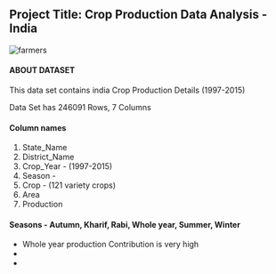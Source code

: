 

##  Project Title: Crop Production Data Analysis - India
![farmers](https://user-images.githubusercontent.com/79318960/135967140-6236654a-18ba-42c4-8b09-642205f7177c.jpg)


#### ABOUT DATASET
This data set contains india Crop Production Details (1997-2015)

Data Set has 246091 Rows, 7 Columns
#### Column names     
   1.    State_Name     
   2.    District_Name 
   3.    Crop_Year        - (1997-2015)
   4.    Season           - 
   5.    Crop             - (121 variety crops)
   6.    Area          
   7.    Production   

#### Seasons - Autumn, Kharif, Rabi, Whole year, Summer, Winter
* Whole year production Contribution is very high
* 
*

 

